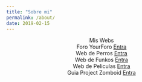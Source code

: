 ```yaml
---
title: "Sobre mi"
permalink: /about/
date: 2019-02-15
---
```


<center>Mis Webs</center>
<center> Foro YourForo
<a href="https://yourforo.com" target="_blank">Entra</a> </center>

<center> Web de Perros
<a href="https://crucesdeperros.org" target="_blank">Entra</a> </center>

<center> Web de Funkos
<a href="https://funkoplanet.com" target="_blank">Entra</a> </center>

<center> Web de Peliculas
<a href="https://pelisinfo.com" target="_blank">Entra</a> </center>

<center> Guia Project Zomboid
<a href="https://projectzomboidserver.com" target="_blank">Entra</a> </center>
